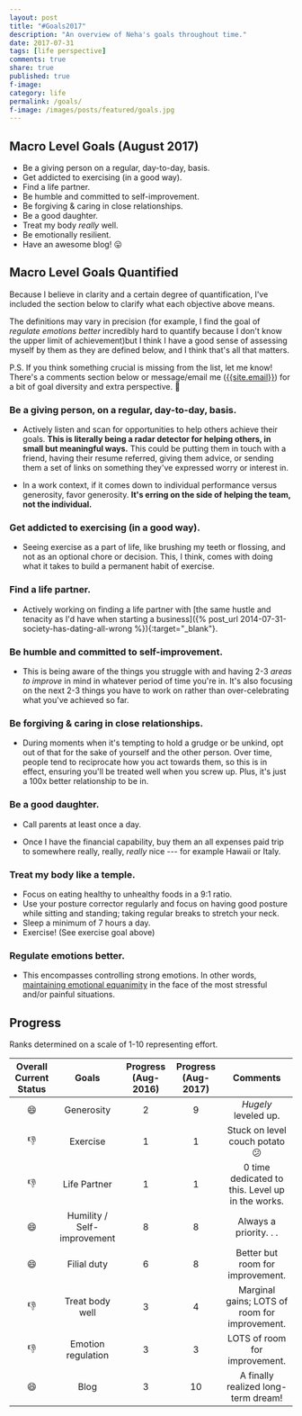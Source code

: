 ```yaml
---
layout: post
title: "#Goals2017"
description: "An overview of Neha's goals throughout time."
date: 2017-07-31
tags: [life perspective]
comments: true
share: true
published: true
f-image: 
category: life
permalink: /goals/
f-image: /images/posts/featured/goals.jpg
---
```


## Macro Level Goals (August 2017)

* Be a giving person on a regular, day-to-day, basis.
* Get addicted to exercising (in a good way).
* Find a life partner.
* Be humble and committed to self-improvement.
* Be forgiving & caring in close relationships.
* Be a good daughter.
* Treat my body _really_ well. 
* Be emotionally resilient.
* Have an awesome blog! 😛 

## Macro Level Goals Quantified

Because I believe in clarity and a certain degree of quantification, I've included the section below to clarify what each objective above means. 

The definitions may vary in precision (for example, I find the goal of _regulate emotions better_ incredibly hard to quantify because I don't know the upper limit of achievement)but I think I have a good sense of assessing myself by them as they are defined below, and I think that's all that matters. 

P.S. If you think something crucial is missing from the list, let me know! There's a comments section below or message/email me (<a href="mailto:{{site.email}}">{{site.email}}</a>) for a bit of goal diversity and extra perspective. 🙂 

### Be a giving person, on a regular, day-to-day, basis.

* Actively listen and scan for opportunities to help others achieve their goals. __This is literally being a radar detector for helping others, in small but meaningful ways.__ This could be putting them in touch with a friend, having their resume referred, giving them advice, or sending them a set of links on something they've expressed worry or interest in. 

* In a work context, if it comes down to individual performance versus generosity, favor generosity. __It's erring on the side of helping the team, not the individual.__

### Get addicted to exercising (in a good way).

* Seeing exercise as a part of life, like brushing my teeth or flossing, and not as an optional chore or decision. This, I think, comes with doing what it takes to build a permanent habit of exercise. 

### Find a life partner.

* Actively working on finding a life partner with [the same hustle and tenacity as I'd have when starting a business]({% post_url 2014-07-31-society-has-dating-all-wrong %}){:target="_blank"}.

### Be humble and committed to self-improvement.

* This is being aware of the things you struggle with and having 2-3 _areas to improve_ in mind in whatever period of time you're in. It's also focusing on the next 2-3 things you have to work on rather than over-celebrating what you've achieved so far. 

### Be forgiving & caring in close relationships.

* During moments when it's tempting to hold a grudge or be unkind, opt out of that for the sake of yourself and the other person. Over time, people tend to reciprocate how you act towards them, so this is in effect, ensuring you'll be treated well when you screw up. Plus, it's just a 100x better relationship to be in. 

### Be a good daughter.

* Call parents at least once a day.

* Once I have the financial capability, buy them an all expenses paid trip to somewhere really, really, _really_ nice --- for example Hawaii or Italy.

### Treat my body like a temple. 

* Focus on eating healthy to unhealthy foods in a 9:1 ratio.
* Use your posture corrector regularly and focus on having good posture while sitting and standing; taking regular breaks to stretch your neck.
* Sleep a minimum of 7 hours a day.
* Exercise! (See exercise goal above)

### Regulate emotions better.

* This encompasses controlling strong emotions. In other words, <a href="{{ site.url }}/life/quotes#on-emotions" target="_blank">maintaining emotional equanimity</a> in the face of the most stressful and/or painful situations. 

## Progress

Ranks determined on a scale of 1-10 representing effort.

| Overall Current Status | Goals | Progress (Aug-2016) | Progress (Aug-2017) | Comments |
| :------: | :------: | :------: | :------: | :------: |
| 😄 | Generosity   | 2 | 9 | *Hugely* leveled up. |
| 👎 | Exercise | 1 | 1 | Stuck on level couch potato 😕 |
| 👎 | Life Partner    | 1 | 1 | 0 time dedicated to this. Level up in the works. |
| 😄 | Humility / Self-improvement | 8 | 8 | Always a priority. . . |
| 😄 | Filial duty  | 6 | 8 | Better but room for improvement. |
| 👎 | Treat body well    | 3 | 4 | Marginal gains; LOTS of room for improvement. |
| 👎 | Emotion regulation    | 3 | 3 | LOTS of room for improvement. |
| 😄 | Blog   | 3 | 10 | A finally realized long-term dream! |
